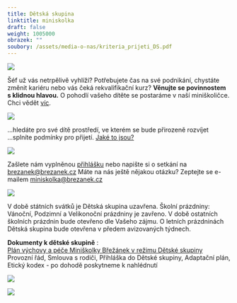 ```yaml
---
title: Dětská skupina
linktitle: miniskolka
draft: false
weight: 1005000
obrazek: ""
soubory: /assets/media-o-nas/kriteria_prijeti_DS.pdf
---
```

![](/assets/media/ds1.jpg)

Šéf už vás netrpělivě vyhlíží?
Potřebujete čas na své podnikání, chystáte změnit kariéru nebo vás čeká rekvalifikační kurz?
**Věnujte se povinnostem s klidnou hlavou.** O pohodlí vašeho dítěte se postaráme v naší
miniškoličce. Chci vědět [víc](/assets/media-o-nas/ds_web_-text_2022_aktual.pdf).

![](/assets/media/ds2.jpg)

...hledáte pro své dítě prostředí, ve kterém  se bude přirozeně rozvíjet
...splníte podmínky pro přijetí. [Jaké to jsou?](/assets/media-o-nas/kriteria_prijeti_DS.pd)

![](/assets/media/ds3.jpg)

Zašlete nám vyplněnou [přihlášku](https://brezanek.webooker.eu/Activities) nebo napište si o setkání na brezanek@brezanek.cz
Máte na nás ještě nějakou otázku?
Zeptejte se e-mailem miniskolka@brezanek.cz

![](/assets/media/ds4.jpg)

V době státních svátků je Dětská skupina uzavřena.
Školní prázdniny: Vánoční, Podzimní a Velikonoční prázdniny je zavřeno.
V době ostatních školních prázdnin bude otevřeno dle Vašeho zájmu.
O letních prázdninách Dětská skupina bude otevřena v předem avizovaných týdnech.

**Dokumenty k dětské skupině** :\
[Plán výchovy a péče Miniškolky Břežánek v režimu Dětské skupiny](/assets/media-o-nas/PVP_2020.pdf)\
Provozní řád, Smlouva s rodiči, Přihláška do Dětské skupiny, Adaptační plán, Etický kodex - po dohodě poskytneme k nahlédnutí



![](/assets/media/eu.jpg)

![](/assets/media/brezanek-1-.png)